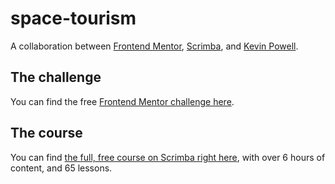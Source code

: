# space-tourism

A collaboration between [Frontend Mentor](https://www.frontendmentor.io), [Scrimba](https://scrimba.com), and [Kevin Powell](https://youtube.com/kevinpowell).

## The challenge

You can find the free [Frontend Mentor challenge here](https://www.frontendmentor.io/challenges/space-tourism-multipage-website-gRWj1URZ3/hub/space-tourism-multipage-website-olPVU7RrY).

## The course

You can find [the full, free course on Scrimba right here](https://scrimba.com/learn/spacetravel), with over 6 hours of content, and 65 lessons.
